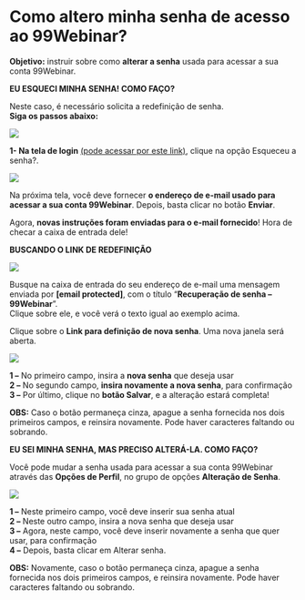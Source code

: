 # Como altero minha senha de acesso ao 99Webinar?

**Objetivo:** instruir sobre como **alterar a senha** usada para acessar a sua conta 99Webinar.

**EU ESQUECI MINHA SENHA! COMO FAÇO?**

Neste caso, é necessário solicita a redefinição de senha.\
**Siga os passos abaixo:**

![](https://legado.leadlovers.site/wp-content/uploads/2019/04/99Webinar\_-Como-altero-minha-senha-de-acesso\_-360040767974\_mceclip0.png)

**1- Na tela de login** [(pode acessar por este link)](https://app.99webinar.com/account/login), clique na opção Esqueceu a senha?.

![](https://legado.leadlovers.site/wp-content/uploads/2019/04/99Webinar\_-Como-altero-minha-senha-de-acesso\_-360040767974\_mceclip2.png)

Na próxima tela, você deve fornecer **o endereço de e-mail usado para acessar a sua conta 99Webinar**. Depois, basta clicar no botão **Enviar**.

Agora, **novas instruções foram enviadas para o e-mail fornecido**! Hora de checar a caixa de entrada dele!

**BUSCANDO O LINK DE REDEFINIÇÃO**

![](https://legado.leadlovers.site/wp-content/uploads/2019/04/99Webinar\_-Como-altero-minha-senha-de-acesso\_-360040767974\_mceclip3.png)

Busque na caixa de entrada do seu endereço de e-mail uma mensagem enviada por **\[email protected]**, com o título “**Recuperação de senha – 99Webinar**”.\
Clique sobre ele, e você verá o texto igual ao exemplo acima.

Clique sobre o **Link para definição de nova senha**. Uma nova janela será aberta.

![](https://legado.leadlovers.site/wp-content/uploads/2019/04/99Webinar\_-Como-altero-minha-senha-de-acesso\_-360040767974\_mceclip4.png)

**1 –** No primeiro campo, insira a **nova senha** que deseja usar\
**2 –** No segundo campo, **insira novamente a nova senha**, para confirmação\
**3 –** Por último, clique no **botão Salvar**, e a alteração estará completa!

**OBS:** Caso o botão permaneça cinza, apague a senha fornecida nos dois primeiros campos, e reinsira novamente. Pode haver caracteres faltando ou sobrando.

**EU SEI MINHA SENHA, MAS PRECISO ALTERÁ-LA. COMO FAÇO?**

Você pode mudar a senha usada para acessar a sua conta 99Webinar através das **Opções de Perfil**, no grupo de opções **Alteração de Senha**.

![](https://legado.leadlovers.site/wp-content/uploads/2019/04/99Webinar\_-Como-altero-minha-senha-de-acesso\_-360040767974\_mceclip5.png)

**1 –** Neste primeiro campo, você deve inserir sua senha atual\
**2 –** Neste outro campo, insira a nova senha que deseja usar\
**3 –** Agora, neste campo, você deve inserir novamente a senha que quer usar, para confirmação\
**4 –** Depois, basta clicar em Alterar senha.

**OBS:** Novamente, caso o botão permaneça cinza, apague a senha fornecida nos dois primeiros campos, e reinsira novamente. Pode haver caracteres faltando ou sobrando.

